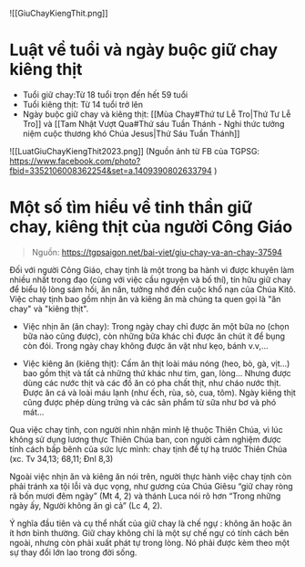 ![[GiuChayKiengThit.png]]
# Luật về tuổi và ngày buộc giữ chay kiêng thịt

- Tuổi giữ chay:Từ 18 tuổi trọn đến hết 59 tuổi
- Tuổi kiêng thịt: Từ 14 tuổi trở lên
- Ngày buộc giữ chay và kiêng thịt: [[Mùa Chay#Thứ tư Lễ Tro|Thứ Tư Lễ Tro]] và [[Tam Nhật Vượt Qua#Thứ sáu Tuần Thánh - Nghi thức tưởng niệm cuộc thương khó Chúa Jesus|Thứ Sáu Tuần Thánh]] 

![[LuatGiuChayKiengThit2023.png]]
(Nguồn ảnh từ FB của TGPSG: https://www.facebook.com/photo?fbid=3352106008362254&set=a.1409390802633794 )
# Một số tìm hiểu về tinh thần giữ chay, kiêng thịt của người Công Giáo

> Nguồn: https://tgpsaigon.net/bai-viet/giu-chay-va-an-chay-37594

Đối với người Công Giáo, chay tịnh là một trong ba hành vi được khuyên làm nhiều nhất trong đạo (cùng với việc cầu nguyện và bố thí), tín hữu giữ chay để biểu lộ lòng sám hối, ăn năn, tưởng nhớ đến cuộc khổ nạn của Chúa Kitô. Việc chay tịnh bao gồm nhịn ăn và kiêng ăn mà chúng ta quen gọi là "ăn chay" và "kiêng thịt".

- Việc nhịn ăn (ăn chay): Trong ngày chay chỉ được ăn một bữa no (chọn bữa nào cũng được), còn những bữa khác chỉ được ăn chút ít để bụng còn đói. Trong ngày chay không được ăn vặt như kẹo, bánh v.v,...

- Việc kiêng ăn (kiêng thịt): Cấm ăn thịt loài máu nóng (heo, bò, gà, vịt…) bao gồm thịt và tất cả những thứ khác như tim, gan, lòng... Nhưng được dùng các nước thịt và các đồ ăn có pha chất thịt, như cháo nước thịt. Được ăn cá và loài máu lạnh (như ếch, rùa, sò, cua, tôm). Ngày kiêng thịt cũng được phép dùng trứng và các sản phẩm từ sữa như bơ và phó mát...

Qua việc chay tịnh, con người nhìn nhận mình lệ thuộc Thiên Chúa, vì lúc không sử dụng lương thực Thiên Chúa ban, con người cảm nghiệm được tính cách bấp bênh của sức lực mình: chay tịnh để tự hạ trước Thiên Chúa (xc. Tv 34,13; 68,11; Đnl 8,3)

Ngoài việc nhịn ăn và kiêng ăn nói trên, người thực hành việc chay tịnh còn phải tránh xa tội lỗi và dục vọng, như gương của Chúa Giêsu “giữ chay ròng rã bốn mươi đêm ngày” (Mt 4, 2) và thánh Luca nói rõ hơn “Trong những ngày ấy, Người không ăn gì cả” (Lc 4, 2).

Ý nghĩa đầu tiên và cụ thể nhất của giữ chay là chế ngự : không ăn hoặc ăn ít hơn bình thường. Giữ chay không chỉ là một sự chế ngự có tính cách bên ngoài, nhưng còn phải xuất phát tự trong lòng. Nó phải được kèm theo một sự thay đổi lớn lao trong đời sống.